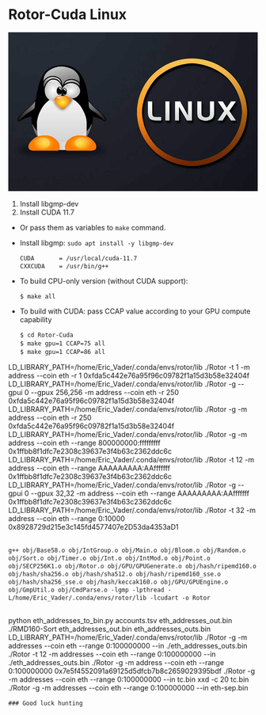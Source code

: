 # Rotor-Cuda Linux
![alt text](Linux.jpg "Rotor-Cuda")

1. Install libgmp-dev
2. Install CUDA 11.7
 
 - Or pass them as variables to `make` command.
 - Install libgmp: ```sudo apt install -y libgmp-dev```


    ```make
    CUDA       = /usr/local/cuda-11.7
    CXXCUDA    = /usr/bin/g++
    ```
 - To build CPU-only version (without CUDA support):
    ```sh
    $ make all
    ```
 - To build with CUDA: pass CCAP value according to your GPU compute capability
    ```sh
    $ cd Rotor-Cuda
    $ make gpu=1 CCAP=75 all
    $ make gpu=1 CCAP=86 all
    
LD_LIBRARY_PATH=/home/Eric_Vader/.conda/envs/rotor/lib ./Rotor -t 1 -m address --coin eth -r 1 0xfda5c442e76a95f96c09782f1a15d3b58e32404f
LD_LIBRARY_PATH=/home/Eric_Vader/.conda/envs/rotor/lib ./Rotor -g --gpui 0 --gpux 256,256 -m address --coin eth -r 250 0xfda5c442e76a95f96c09782f1a15d3b58e32404f
LD_LIBRARY_PATH=/home/Eric_Vader/.conda/envs/rotor/lib ./Rotor -g -m address --coin eth -r 250 0xfda5c442e76a95f96c09782f1a15d3b58e32404f
LD_LIBRARY_PATH=/home/Eric_Vader/.conda/envs/rotor/lib ./Rotor -g -m address --coin eth --range 800000000:fffffffff 0x1ffbb8f1dfc7e2308c39637e3f4b63c2362ddc6c
LD_LIBRARY_PATH=/home/Eric_Vader/.conda/envs/rotor/lib ./Rotor -t 12 -m address --coin eth --range AAAAAAAAA:AAfffffff 0x1ffbb8f1dfc7e2308c39637e3f4b63c2362ddc6c
LD_LIBRARY_PATH=/home/Eric_Vader/.conda/envs/rotor/lib ./Rotor -g --gpui 0 --gpux 32,32 -m address --coin eth --range AAAAAAAAA:AAfffffff 0x1ffbb8f1dfc7e2308c39637e3f4b63c2362ddc6c
LD_LIBRARY_PATH=/home/Eric_Vader/.conda/envs/rotor/lib ./Rotor -t 32 -m address --coin eth --range 0:10000 0x8928729d215e3c145fd4577407e2D53da4353aD1
```

g++ obj/Base58.o obj/IntGroup.o obj/Main.o obj/Bloom.o obj/Random.o obj/Sort.o obj/Timer.o obj/Int.o obj/IntMod.o obj/Point.o obj/SECP256K1.o obj/Rotor.o obj/GPU/GPUGenerate.o obj/hash/ripemd160.o obj/hash/sha256.o obj/hash/sha512.o obj/hash/ripemd160_sse.o obj/hash/sha256_sse.o obj/hash/keccak160.o obj/GPU/GPUEngine.o obj/GmpUtil.o obj/CmdParse.o -lgmp -lpthread -L/home/Eric_Vader/.conda/envs/rotor/lib -lcudart -o Rotor


```
python eth_addresses_to_bin.py accounts.tsv eth_addresses_out.bin
./RMD160-Sort eth_addresses_out.bin eth_addresses_outs.bin
LD_LIBRARY_PATH=/home/Eric_Vader/.conda/envs/rotor/lib ./Rotor -g -m addresses --coin eth --range 0:100000000 --in ./eth_addresses_outs.bin
./Rotor -t 12 -m addresses --coin eth --range 0:100000000 --in ./eth_addresses_outs.bin
./Rotor -g -m address --coin eth --range 0:100000000 0x7e5f4552091a69125d5dfcb7b8c2659029395bdf
./Rotor -g -m addresses --coin eth --range 0:100000000 --in tc.bin 
xxd -c 20 tc.bin
./Rotor -g -m addresses --coin eth --range 0:100000000 --in eth-sep.bin
```
### Good luck hunting 
